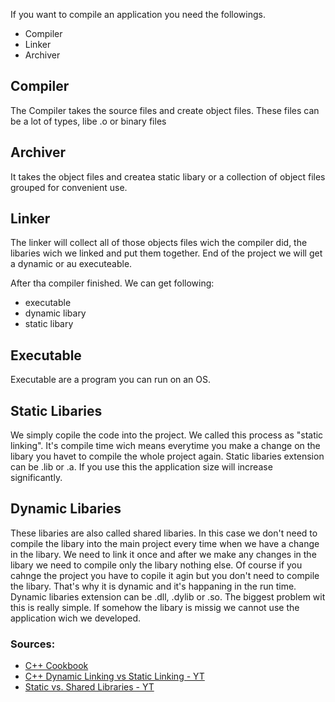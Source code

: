 
If you want to compile an application you need the followings.
- Compiler
- Linker
- Archiver

## Compiler
The Compiler takes the source files and create object files. These files can be a lot of types, libe .o or binary files

## Archiver
It takes the object files and createa static libary or a collection of object files grouped for convenient use.

## Linker
The linker will collect all of those objects files wich the compiler did, the libaries wich we linked and put them together. End of the project we will get a dynamic or au executeable.


After tha compiler finished. We can get following:
- executable 
- dynamic libary
- static libary
## Executable
Executable are a program you can run on an OS.

## Static Libaries
We simply copile the code into the project. We called this process as "static linking". It's compile time wich means everytime you make a change on the libary you havet to compile the whole project again. Static libaries extension can be .lib or .a. If you use this the application size will increase significantly.

## Dynamic Libaries
These libaries are also called shared libaries. In this case we don't need to compile the libary into the main project every time when we have a change in the libary.  We need to link it once and after we make any changes in the libary we need to compile only the libary nothing else. Of course if you cahnge the project you have to copile it agin but you don't need to compile the libary. That's why it is dynamic and it's happaning in the run time.  Dynamic libaries extension can be .dll, .dylib or .so. The biggest problem wit this is really simple. If somehow the libary is missig we cannot use the application wich we developed. 


### Sources:
- [C++ Cookbook](https://www.oreilly.com/library/view/c-cookbook/0596007612/index.html)
- [C++ Dynamic Linking vs Static Linking - YT](https://www.youtube.com/watch?v=Jzh4ZULXsvo)
- [Static vs. Shared Libraries - YT](https://youtu.be/-vp9cFQCQCo?si=mUeS0q8PG625wit6)
